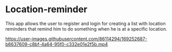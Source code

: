 # Location-reminder

This app allows the user to register and login for creating a list with location reminders that remind him to do something when he is at a specific location.

https://user-images.githubusercontent.com/86114294/169252687-b6637609-c8bf-4a64-95f0-c332e01e2f5b.mp4
